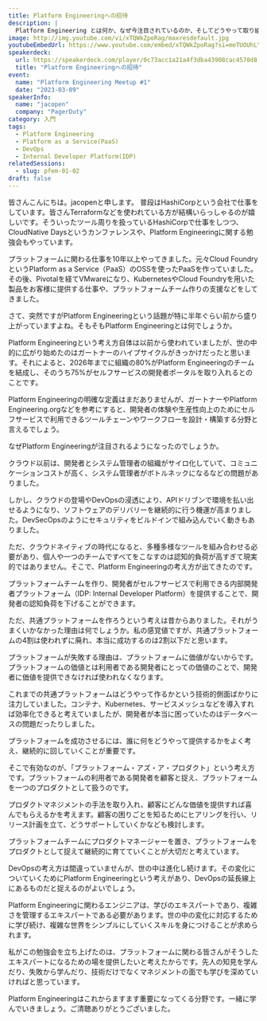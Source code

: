 ```yaml
---
title: Platform Engineeringへの招待
description: |
  Platform Engineering とは何か、なぜ今注目されているのか、そしてどうやって取り組んでいくべきかについてお話します。
image: http://img.youtube.com/vi/xTQWkZpoRag/maxresdefault.jpg
youtubeEmbedUrl: https://www.youtube.com/embed/xTQWkZpoRag?si=meTUOUhLY2jK00dA
speakerdeck:
  url: https://speakerdeck.com/player/0c73acc1a21a4f3dba43908cac4570d8
  title: "Platform Engineeringへの招待"
event:
  name: "Platform Engineering Meetup #1"
  date: "2023-03-09"
speakerInfo:
  name: "jacopen"
  company: "PagerDuty"
category: 入門
tags:
  - Platform Engineering
  - Platform as a Service(PaaS)
  - DevOps
  - Internal Developer Platform(IDP)
relatedSessions:
  - slug: pfem-01-02
draft: false
---
```

皆さんこんにちは。jacopenと申します。
普段はHashiCorpという会社で仕事をしています。皆さんTerraformなどを使われている方が結構いらっしゃるのが嬉しいです。そういったツール周りを扱っているHashiCorpで仕事をしつつ、CloudNative Daysというカンファレンスや、Platform Engineeringに関する勉強会もやっています。

プラットフォームに関わる仕事を10年以上やってきました。元々Cloud FoundryというPlatform as a Service（PaaS）のOSSを使ったPaaSを作っていました。その後、Pivotalを経てVMwareになり、KubernetesやCloud Foundryを用いた製品をお客様に提供する仕事や、プラットフォームチーム作りの支援などをしてきました。

さて、突然ですがPlatform Engineeringという話題が特に半年ぐらい前から盛り上がっていますよね。そもそもPlatform Engineeringとは何でしょうか。

Platform Engineeringという考え方自体は以前から使われていましたが、世の中的に広がり始めたのはガートナーのハイプサイクルがきっかけだったと思います。それによると、2026年までに組織の80%がPlatform Engineeringのチームを結成し、そのうち75%がセルフサービスの開発者ポータルを取り入れるとのことです。

Platform Engineeringの明確な定義はまだありませんが、ガートナーやPlatform Engineering.orgなどを参考にすると、開発者の体験や生産性向上のためにセルフサービスで利用できるツールチェーンやワークフローを設計・構築する分野と言えるでしょう。

なぜPlatform Engineeringが注目されるようになったのでしょうか。

クラウド以前は、開発者とシステム管理者の組織がサイロ化していて、コミュニケーションコストが高く、システム管理者がボトルネックになるなどの問題がありました。

しかし、クラウドの登場やDevOpsの浸透により、APIドリブンで環境を払い出せるようになり、ソフトウェアのデリバリーを継続的に行う機運が高まりました。DevSecOpsのようにセキュリティをビルドインで組み込んでいく動きもありました。

ただ、クラウドネイティブの時代になると、多種多様なツールを組み合わせる必要があり、個人や一つのチームですべてをこなすのは認知的負荷が高すぎて現実的ではありません。そこで、Platform Engineeringの考え方が出てきたのです。

プラットフォームチームを作り、開発者がセルフサービスで利用できる内部開発者プラットフォーム（IDP: Internal Developer Platform）を提供することで、開発者の認知負荷を下げることができます。

ただ、共通プラットフォームを作ろうという考えは昔からありました。それがうまくいかなかった理由は何でしょうか。私の感覚値ですが、共通プラットフォームの4割は使われずに廃れ、本当に成功するのは2割以下だと思います。

プラットフォームが失敗する理由は、プラットフォームに価値がないからです。プラットフォームの価値とは利用者である開発者にとっての価値のことで、開発者に価値を提供できなければ使われなくなります。

これまでの共通プラットフォームはどうやって作るかという技術的側面ばかりに注力していました。コンテナ、Kubernetes、サービスメッシュなどを導入すれば効率化できると考えていましたが、開発者が本当に困っていたのはデータベースの問題だったりしました。

プラットフォームを成功させるには、誰に何をどうやって提供するかをよく考え、継続的に回していくことが重要です。

そこで有効なのが、「プラットフォーム・アズ・ア・プロダクト」という考え方です。プラットフォームの利用者である開発者を顧客と捉え、プラットフォームを一つのプロダクトとして扱うのです。

プロダクトマネジメントの手法を取り入れ、顧客にどんな価値を提供すれば喜んでもらえるかを考えます。顧客の困りごとを知るためにヒアリングを行い、リリース計画を立て、どうサポートしていくかなども検討します。

プラットフォームチームにプロダクトマネージャーを置き、プラットフォームをプロダクトとして捉えて継続的に育てていくことが大切だと考えています。

DevOpsの考え方は間違っていませんが、世の中は進化し続けます。その変化についていくためにPlatform Engineeringという考えがあり、DevOpsの延長線上にあるものだと捉えるのがよいでしょう。

Platform Engineeringに関わるエンジニアは、学びのエキスパートであり、複雑さを管理するエキスパートである必要があります。世の中の変化に対応するために学び続け、複雑な世界をシンプルにしていくスキルを身につけることが求められます。

私がこの勉強会を立ち上げたのは、プラットフォームに関わる皆さんがそうしたエキスパートになるための場を提供したいと考えたからです。先人の知見を学んだり、失敗から学んだり、技術だけでなくマネジメントの面でも学びを深めていければと思っています。

Platform Engineeringはこれからますます重要になってくる分野です。一緒に学んでいきましょう。ご清聴ありがとうございました。